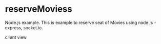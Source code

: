 # reserveMoviess
Node.js example. This is example to reserve seat of Movies using node.js - express, socket.io.

client view

